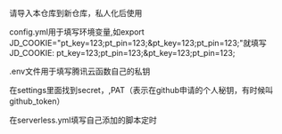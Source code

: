 请导入本仓库到新仓库，私人化后使用


config.yml用于填写环境变量,如export JD_COOKIE="pt_key=123;pt_pin=123;&pt_key=123;pt_pin=123;"就填写JD_COOKIE: pt_key=123;pt_pin=123;&pt_key=123;pt_pin=123;


.env文件用于填写腾讯云函数自己的私钥

在settings里面找到secret，,PAT（表示在github申请的个人秘钥，有时候叫github_token）

在serverless.yml填写自己添加的脚本定时
